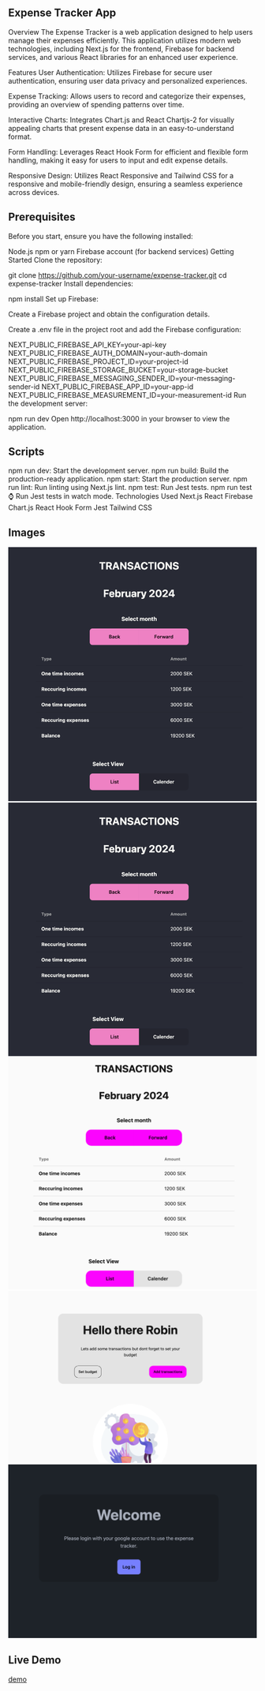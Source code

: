 ## Expense Tracker App

Overview
The Expense Tracker is a web application designed to help users manage their expenses efficiently. This application utilizes modern web technologies, including Next.js for the frontend, Firebase for backend services, and various React libraries for an enhanced user experience.

Features
User Authentication: Utilizes Firebase for secure user authentication, ensuring user data privacy and personalized experiences.

Expense Tracking: Allows users to record and categorize their expenses, providing an overview of spending patterns over time.

Interactive Charts: Integrates Chart.js and React Chartjs-2 for visually appealing charts that present expense data in an easy-to-understand format.

Form Handling: Leverages React Hook Form for efficient and flexible form handling, making it easy for users to input and edit expense details.

Responsive Design: Utilizes React Responsive and Tailwind CSS for a responsive and mobile-friendly design, ensuring a seamless experience across devices.

## Prerequisites

Before you start, ensure you have the following installed:

Node.js
npm or yarn
Firebase account (for backend services)
Getting Started
Clone the repository:

git clone https://github.com/your-username/expense-tracker.git
cd expense-tracker
Install dependencies:

npm install
Set up Firebase:

Create a Firebase project and obtain the configuration details.

Create a .env file in the project root and add the Firebase configuration:

NEXT_PUBLIC_FIREBASE_API_KEY=your-api-key
NEXT_PUBLIC_FIREBASE_AUTH_DOMAIN=your-auth-domain
NEXT_PUBLIC_FIREBASE_PROJECT_ID=your-project-id
NEXT_PUBLIC_FIREBASE_STORAGE_BUCKET=your-storage-bucket
NEXT_PUBLIC_FIREBASE_MESSAGING_SENDER_ID=your-messaging-sender-id
NEXT_PUBLIC_FIREBASE_APP_ID=your-app-id
NEXT_PUBLIC_FIREBASE_MEASUREMENT_ID=your-measurement-id
Run the development server:

npm run dev
Open http://localhost:3000 in your browser to view the application.

## Scripts

npm run dev: Start the development server.
npm run build: Build the production-ready application.
npm start: Start the production server.
npm run lint: Run linting using Next.js lint.
npm test: Run Jest tests.
npm run test:watch: Run Jest tests in watch mode.
Technologies Used
Next.js
React
Firebase
Chart.js
React Hook Form
Jest
Tailwind CSS

## Images

![image](/documentation/image-1.png)
![image](/documentation/image-1.png)
![image](/documentation/image-2.png)
![image](/documentation/image-3.png)
![image](/documentation/image-4.png)

## Live Demo

[demo](https://expense-tracker-robin-sevelins-projects.vercel.app/)
